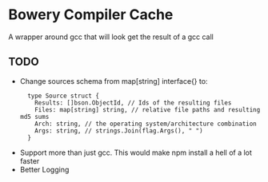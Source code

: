 # Bowery Compiler Cache
A wrapper around gcc that will look get the result of a gcc call

## TODO
- Change sources schema from map[string] interface{} to:
  ```
    type Source struct {
      Results: []bson.ObjectId, // Ids of the resulting files
      Files: map[string] string, // relative file paths and resulting md5 sums
      Arch: string, // the operating system/architecture combination
      Args: string, // strings.Join(flag.Args(), " ")
    }
  ```
- Support more than just gcc. This would make npm install a hell of a lot faster
- Better Logging
